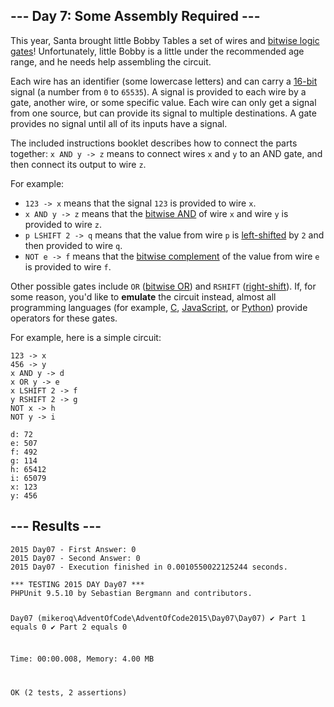 <article class="day-desc"><h2>--- Day 7: Some Assembly Required ---</h2><p>This year, Santa brought little Bobby Tables a set of wires and <a href="https://en.wikipedia.org/wiki/Bitwise_operation">bitwise logic gates</a>!  Unfortunately, little Bobby is a little under the recommended age range, and he needs help <span title="You had one of these as a kid, right?">assembling the circuit</span>.</p>
<p>Each wire has an identifier (some lowercase letters) and can carry a <a href="https://en.wikipedia.org/wiki/16-bit">16-bit</a> signal (a number from <code>0</code> to <code>65535</code>).  A signal is provided to each wire by a gate, another wire, or some specific value. Each wire can only get a signal from one source, but can provide its signal to multiple destinations.  A gate provides no signal until all of its inputs have a signal.</p>
<p>The included instructions booklet describes how to connect the parts together: <code>x AND y -&gt; z</code> means to connect wires <code>x</code> and <code>y</code> to an AND gate, and then connect its output to wire <code>z</code>.</p>
<p>For example:</p>
<ul>
<li><code>123 -&gt; x</code> means that the signal <code>123</code> is provided to wire <code>x</code>.</li>
<li><code>x AND y -&gt; z</code> means that the <a href="https://en.wikipedia.org/wiki/Bitwise_operation#AND">bitwise AND</a> of wire <code>x</code> and wire <code>y</code> is provided to wire <code>z</code>.</li>
<li><code>p LSHIFT 2 -&gt; q</code> means that the value from wire <code>p</code> is <a href="https://en.wikipedia.org/wiki/Logical_shift">left-shifted</a> by <code>2</code> and then provided to wire <code>q</code>.</li>
<li><code>NOT e -&gt; f</code> means that the <a href="https://en.wikipedia.org/wiki/Bitwise_operation#NOT">bitwise complement</a> of the value from wire <code>e</code> is provided to wire <code>f</code>.</li>
</ul>
<p>Other possible gates include <code>OR</code> (<a href="https://en.wikipedia.org/wiki/Bitwise_operation#OR">bitwise OR</a>) and <code>RSHIFT</code> (<a href="https://en.wikipedia.org/wiki/Logical_shift">right-shift</a>).  If, for some reason, you'd like to <b>emulate</b> the circuit instead, almost all programming languages (for example, <a href="https://en.wikipedia.org/wiki/Bitwise_operations_in_C">C</a>, <a href="https://developer.mozilla.org/en-US/docs/Web/JavaScript/Reference/Operators/Bitwise_Operators">JavaScript</a>, or <a href="https://wiki.python.org/moin/BitwiseOperators">Python</a>) provide operators for these gates.</p>
<p>For example, here is a simple circuit:</p>
<pre><code>123 -&gt; x
456 -&gt; y
x AND y -&gt; d
x OR y -&gt; e
x LSHIFT 2 -&gt; f
y RSHIFT 2 -&gt; g
NOT x -&gt; h
NOT y -&gt; i
</code></pre>

<pre><code>d: 72
e: 507
f: 492
g: 114
h: 65412
i: 65079
x: 123
y: 456
</code></pre>

</article>

<form method="post" action="7/answer"><input type="hidden" name="level" value="1"></form>
<h2>--- Results ---</h2>
<pre><code>2015 Day07 - First Answer: 0
2015 Day07 - Second Answer: 0
2015 Day07 - Execution finished in 0.0010550022125244 seconds.
</code></pre>
<pre><code>*** TESTING 2015 DAY Day07 ***
PHPUnit 9.5.10 by Sebastian Bergmann and contributors.

Day07 (mikeroq\AdventOfCode\AdventOfCode2015\Day07\Day07)
 ✔ Part 1 equals 0
 ✔ Part 2 equals 0

Time: 00:00.008, Memory: 4.00 MB

OK (2 tests, 2 assertions)
</code></pre>